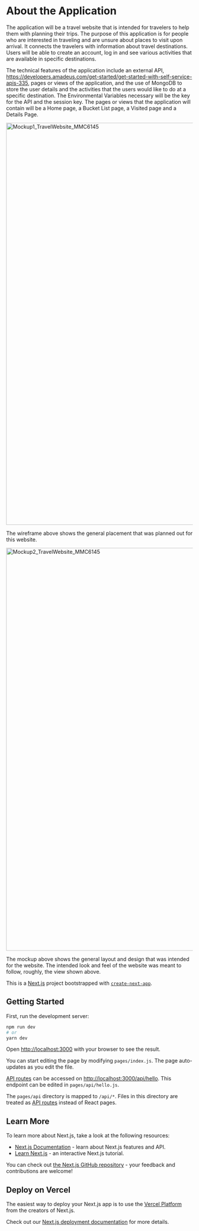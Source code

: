 # About the Application
The application will be a travel website that is intended for travelers to help them with planning their trips. 
The purpose of this application is for people who are interested in traveling and are unsure about places to visit upon arrival.
It connects the travelers with information about travel destinations. 
Users will be able to create an account, log in and see various activities that are available in specific destinations. 

The technical features of the application include an external API, https://developers.amadeus.com/get-started/get-started-with-self-service-apis-335,  pages or views of the application, and the use of MongoDB to store the user details and the activities that the users would like to do at a specific destination. The Environmental Variables necessary will be the key for the API and the session key. The pages or views that the application will contain will be a Home page, a Bucket List page, a Visited page and a Details Page. 

<img width="1085" alt="Mockup1_TravelWebsite_MMC6145" src="https://github.com/user-attachments/assets/490d2434-aed5-4119-abc5-76b1092e393c">

The wireframe above shows the general placement that was planned out for this website.

<img width="1087" alt="Mockup2_TravelWebsite_MMC6145" src="https://github.com/user-attachments/assets/0073fb13-7eab-4822-863f-2e5fdda0d760">

The mockup above shows the general layout and design that was intended for the website. 
The intended look and feel of the website was meant to follow, roughly, the view shown above. 

This is a [Next.js](https://nextjs.org/) project bootstrapped with [`create-next-app`](https://github.com/vercel/next.js/tree/canary/packages/create-next-app).

## Getting Started

First, run the development server:

```bash
npm run dev
# or
yarn dev
```

Open [http://localhost:3000](http://localhost:3000) with your browser to see the result.

You can start editing the page by modifying `pages/index.js`. The page auto-updates as you edit the file.

[API routes](https://nextjs.org/docs/api-routes/introduction) can be accessed on [http://localhost:3000/api/hello](http://localhost:3000/api/hello). This endpoint can be edited in `pages/api/hello.js`.

The `pages/api` directory is mapped to `/api/*`. Files in this directory are treated as [API routes](https://nextjs.org/docs/api-routes/introduction) instead of React pages.

## Learn More

To learn more about Next.js, take a look at the following resources:

- [Next.js Documentation](https://nextjs.org/docs) - learn about Next.js features and API.
- [Learn Next.js](https://nextjs.org/learn) - an interactive Next.js tutorial.

You can check out [the Next.js GitHub repository](https://github.com/vercel/next.js/) - your feedback and contributions are welcome!

## Deploy on Vercel

The easiest way to deploy your Next.js app is to use the [Vercel Platform](https://vercel.com/new?utm_medium=default-template&filter=next.js&utm_source=create-next-app&utm_campaign=create-next-app-readme) from the creators of Next.js.

Check out our [Next.js deployment documentation](https://nextjs.org/docs/deployment) for more details.
